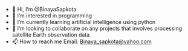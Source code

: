 - 👋 Hi, I’m @BinayaSapkota
- 👀 I’m interested in programming 
- 🌱 I’m currently learning artificial intelligence using python
- 💞️ I’m looking to collaborate on any projects that involves processing satellite Earth observation data
- 📫 How to reach me Email: Binaya_sapkota@yahoo.com

<!---
BinayaSapkota/BinayaSapkota is a ✨ special ✨ repository because its `README.md` (this file) appears on your GitHub profile.
You can click the Preview link to take a look at your changes.
--->
